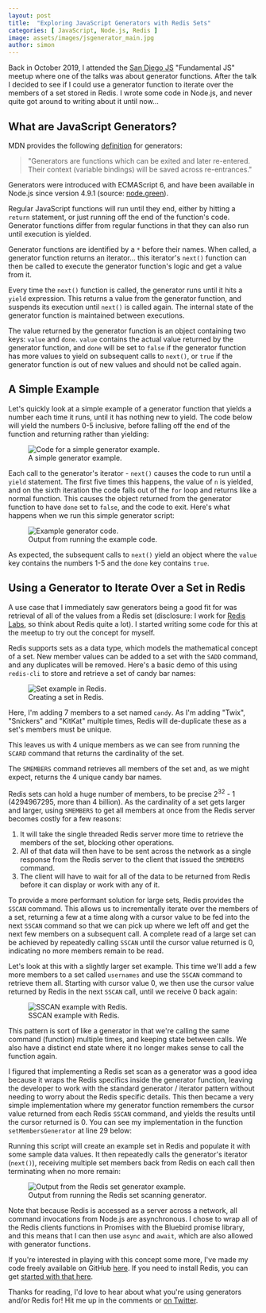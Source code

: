 ```yaml
---
layout: post
title:  "Exploring JavaScript Generators with Redis Sets"
categories: [ JavaScript, Node.js, Redis ]
image: assets/images/jsgenerator_main.jpg
author: simon
---
```

Back in October 2019, I attended the [San Diego JS](https://www.sandiegojs.org/) "Fundamental JS" meetup where one of the talks was about generator functions.  After the talk I decided to see if I could use a generator function to iterate over the members of a set stored in Redis.  I wrote some code in Node.js, and never quite got around to writing about it until now...

## What are JavaScript Generators?

MDN provides the following [definition](https://developer.mozilla.org/en-US/docs/Web/JavaScript/Reference/Statements/function*) for generators:

> "Generators are functions which can be exited and later re-entered. 
> Their context (variable bindings) will be saved across re-entrances."

Generators were introduced with ECMAScript 6, and have been available in Node.js since version 4.9.1 (source: [node.green](https://node.green/)).

Regular JavaScript functions will run until they end, either by hitting a `return` statement, or just running off the end of the function's code.  Generator functions differ from regular functions in that they can also run until execution is yielded.

Generator functions are identified by a `*` before their names.  When called, a generator function returns an iterator... this iterator's `next()` function can then be called to execute the generator function's logic and get a value from it.  

Every time the `next()` function is called, the generator runs until it hits a `yield` expression.  This returns a value from the generator function, and suspends its execution until `next()` is called again.  The internal state of the generator function is maintained between executions.

The value returned by the generator function is an object containing two keys: `value` and `done`.  `value` contains the actual value returned by the generator function, and `done` will be set to `false` if the generator function has more values to yield on subsequent calls to `next()`, or `true` if the generator function is out of new values and should not be called again.

## A Simple Example

Let's quickly look at a simple example of a generator function that yields a number each time it runs, until it has nothing new to yield.  The code below will yield the numbers 0-5 inclusive, before falling off the end of the function and returning rather than yielding:

<figure class="figure">
  <img src="{{ site.baseurl }}/assets/images/jsgenerator_generatenumbers.png" class="figure-img img-fluid" alt="Code for a simple generator example.">
  <figcaption class="figure-caption text-center">A simple generator example.</figcaption>
</figure>

Each call to the generator's iterator - `next()` causes the code to run until a `yield` statement.  The first five times this happens, the value of `n` is yielded, and on the sixth iteration the code falls out of the `for` loop and returns like a normal function.  This causes the object returned from the generator function to have `done` set to `false`, and the code to exit.  Here's what happens when we run this simple generator script:

<figure class="figure">
  <img src="{{ site.baseurl }}/assets/images/jsgenerator_running_generate_numbers.png" class="figure-img img-fluid" alt="Example generator code.">
  <figcaption class="figure-caption text-center">Output from running the example code.</figcaption>
</figure>

As expected, the subsequent calls to `next()` yield an object where the `value` key contains the numbers 1-5 and the `done` key contains `true`.

## Using a Generator to Iterate Over a Set in Redis

A use case that I immediately saw generators being a good fit for was retrieval of all of the values from a Redis set (disclosure: I work for [Redis Labs](https://redislabs.com), so think about Redis quite a lot).  I started writing some code for this at the meetup to try out the concept for myself.  

Redis supports sets as a data type, which models the mathematical concept of a set.  New member values can be added to a set with the `SADD` command, and any duplicates will be removed.  Here's a basic demo of this using `redis-cli` to store and retrieve a set of candy bar names:

<figure class="figure">
  <img src="{{ site.baseurl }}/assets/images/jsgenerator_candybars.png" class="figure-img img-fluid" alt="Set example in Redis.">
  <figcaption class="figure-caption text-center">Creating a set in Redis.</figcaption>
</figure>

Here, I'm adding 7 members to a set named `candy`.  As I'm adding "Twix", "Snickers" and "KitKat" multiple times, Redis will de-duplicate these as a set's members must be unique.

This leaves us with 4 unique members as we can see from running the `SCARD` command that returns the cardinality of the set.

The `SMEMBERS` command retrieves all members of the set and, as we might expect, returns the 4 unique candy bar names.  

Redis sets can hold a huge number of members, to be precise 2<sup>32</sup> - 1 (4294967295, more than 4 billion).  As the cardinality of a set gets larger and larger, using `SMEMBERS` to get all members at once from the Redis server becomes costly for a few reasons:

1. It will take the single threaded Redis server more time to retrieve the members of the set, blocking other operations.
2. All of that data will then have to be sent across the network as a single response from the Redis server to the client that issued the `SMEMBERS` command.
3. The client will have to wait for all of the data to be returned from Redis before it can display or work with any of it.

To provide a more performant solution for large sets, Redis provides the `SSCAN` command.  This allows us to incrementally iterate over the members of a set, returning a few at a time along with a cursor value to be fed into the next `SSCAN` command so that we can pick up where we left off and get the next few members on a subsequent call.  A complete read of a large set can be achieved by repeatedly calling `SSCAN` until the cursor value returned is 0, indicating no more members remain to be read.

Let's look at this with a slightly larger set example.  This time we'll add a few more members to a set called `usernames` and use the `SSCAN` command to retrieve them all.  Starting with cursor value 0, we then use the cursor value returned by Redis in the next `SSCAN` call, until we receive 0 back again:

<figure class="figure">
  <img src="{{ site.baseurl }}/assets/images/jsgenerator_sscan.png" class="figure-img img-fluid" alt="SSCAN example with Redis.">
  <figcaption class="figure-caption text-center">SSCAN example with Redis.</figcaption>
</figure>

This pattern is sort of like a generator in that we're calling the same command (function) multiple times, and keeping state between calls.  We also have a distinct end state where it no longer makes sense to call the function again.

I figured that implementing a Redis set scan as a generator was a good idea because it wraps the Redis specifics inside the generator function, leaving the developer to work with the standard generator / iterator pattern without needing to worry about the Redis specific details.  This then became a very simple implementation where my generator function remembers the cursor value returned from each Redis `SSCAN` command, and yields the results until the cursor returned is 0.  You can see my implementation in the function `setMembersGenerator` at line 29 below:

<script src="https://gist.github.com/simonprickett/960062759aa75a4c20c381f9f4e99006.js"></script>

Running this script will create an example set in Redis and populate it with some sample data values.  It then repeatedly calls the generator's iterator (`next()`), receiving multiple set members back from Redis on each call then terminating when no more remain:

<figure class="figure">
  <img src="{{ site.baseurl }}/assets/images/jsgenerator_redis_output.png" class="figure-img img-fluid" alt="Output from the Redis set generator example.">
  <figcaption class="figure-caption text-center">Output from running the Redis set scanning generator.</figcaption>
</figure>

Note that because Redis is accessed as a server across a network, all command invocations from Node.js are asynchronous.  I chose to wrap all of the Redis clients functions in Promises with the Bluebird promise library, and this means that I can then use `async` and `await`, which are also allowed with generator functions.

If you're interested in playing with this concept some more, I've made my code freely available on GitHub [here](https://github.com/simonprickett/redis-sscan-with-generator).  If you need to install Redis, you can get [started with that here](https://redis.io/download).

Thanks for reading, I'd love to hear about what you're using generators and/or Redis for!  Hit me up in the comments or [on Twitter](https://twitter.com/simon_prickett).